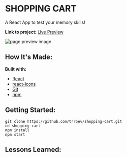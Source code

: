 # SHOPPING CART

A React App to test your memory skills!

**Link to project:** [Live Preview](https://trroev.github.io/shopping-cart/)

![page preview image]()

## How It's Made:

**Built with:**

- [React](https://reactjs.org/)
- [react-icons](https://react-icons.github.io/react-icons/)
- [Git](https://git-scm.com/)
- [npm](https://www.npmjs.com/)

## Getting Started:

```
git clone https://github.com/trroev/shopping-cart.git
cd shopping-cart
npm install
npm start
```

## Lessons Learned:
